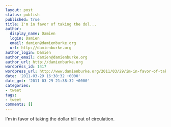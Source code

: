 ```yaml
---
layout: post
status: publish
published: true
title: I'm in favor of taking the dol...
author:
  display_name: Damien
  login: Damien
  email: damien@damienburke.org
  url: http://damienburke.org
author_login: Damien
author_email: damien@damienburke.org
author_url: http://damienburke.org
wordpress_id: 1417
wordpress_url: http://www.damienburke.org/2011/03/29/im-in-favor-of-taking-the-dol/
date: '2011-03-29 16:38:32 +0000'
date_gmt: '2011-03-29 21:38:32 +0000'
categories:
- tweet
tags:
- tweet
comments: []
---
```

<p>I'm in favor of taking the dollar bill out of circulation.</p>
